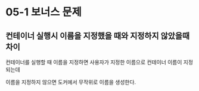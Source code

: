 # 05-1 보너스 문제


## 컨테이너 실행시 이름을 지정했을 때와 지정하지 않았을때 차이

컨테이너를 실행할 때 이름을 지정하면 사용자가 지정한 이름으로 컨테이너 이름이 지정되는데

이름을 지정하지 않으면 도커에서 무작위로 이름을 생성한다. 